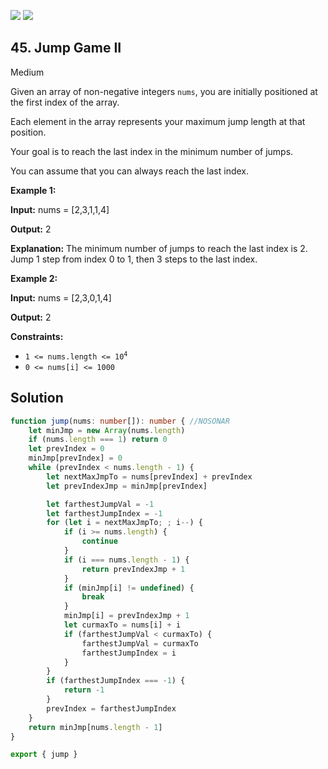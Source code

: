 [![](https://img.shields.io/github/stars/javadev/LeetCode-in-All?label=Stars&style=flat-square)](https://github.com/javadev/LeetCode-in-All)
[![](https://img.shields.io/github/forks/javadev/LeetCode-in-All?label=Fork%20me%20on%20GitHub%20&style=flat-square)](https://github.com/javadev/LeetCode-in-All/fork)

## 45\. Jump Game II

Medium

Given an array of non-negative integers `nums`, you are initially positioned at the first index of the array.

Each element in the array represents your maximum jump length at that position.

Your goal is to reach the last index in the minimum number of jumps.

You can assume that you can always reach the last index.

**Example 1:**

**Input:** nums = [2,3,1,1,4]

**Output:** 2

**Explanation:** The minimum number of jumps to reach the last index is 2. Jump 1 step from index 0 to 1, then 3 steps to the last index. 

**Example 2:**

**Input:** nums = [2,3,0,1,4]

**Output:** 2 

**Constraints:**

*   <code>1 <= nums.length <= 10<sup>4</sup></code>
*   `0 <= nums[i] <= 1000`

## Solution

```typescript
function jump(nums: number[]): number { //NOSONAR
    let minJmp = new Array(nums.length)
    if (nums.length === 1) return 0
    let prevIndex = 0
    minJmp[prevIndex] = 0
    while (prevIndex < nums.length - 1) {
        let nextMaxJmpTo = nums[prevIndex] + prevIndex
        let prevIndexJmp = minJmp[prevIndex]

        let farthestJumpVal = -1
        let farthestJumpIndex = -1
        for (let i = nextMaxJmpTo; ; i--) {
            if (i >= nums.length) {
                continue
            }
            if (i === nums.length - 1) {
                return prevIndexJmp + 1
            }
            if (minJmp[i] != undefined) {
                break
            }
            minJmp[i] = prevIndexJmp + 1
            let curmaxTo = nums[i] + i
            if (farthestJumpVal < curmaxTo) {
                farthestJumpVal = curmaxTo
                farthestJumpIndex = i
            }
        }
        if (farthestJumpIndex === -1) {
            return -1
        }
        prevIndex = farthestJumpIndex
    }
    return minJmp[nums.length - 1]
}

export { jump }
```